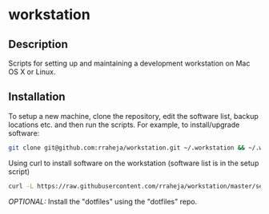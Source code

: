 workstation
===========

Description
-----------

Scripts for setting up and maintaining a development workstation on Mac OS X or Linux.

Installation
------------
To setup a new machine, clone the repository, edit the software list, backup locations etc. and then run the scripts. For example, to install/upgrade software:

```bash
git clone git@github.com:rraheja/workstation.git ~/.workstation && ~/.workstation/setup.sh
````

Using curl to install software on the workstation (software list is in the setup script)
```bash
curl -L https://raw.githubusercontent.com/rraheja/workstation/master/setup.sh | sh
````

*OPTIONAL:* Install the "dotfiles" using the "dotfiles" repo.
